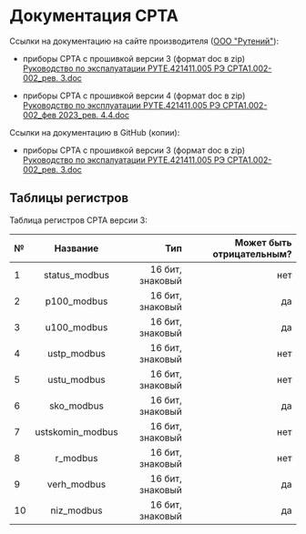 # Документация СРТА

Ссылки на документацию на сайте производителя ([ООО "Рутений"][0]):

- приборы СРТА с прошивкой версии 3 (формат doc в zip)
[Руководство по экспалуатации РУТЕ.421411.005 РЭ СРТА1.002-002_рев. 3.doc][1]

- приборы СРТА с прошивкой версии 4 (формат doc в zip)
[Руководство по эксплуатации РУТЕ.421411.005 РЭ СРТА1.002-002_фев 2023_рев. 4.4.doc][2]

Ссылки на документацию в GitHub (копии):

- приборы СРТА с прошивкой версии 3 (формат doc в zip)
[Руководство по экспалуатации РУТЕ.421411.005 РЭ СРТА1.002-002_рев. 3.doc][3]

## Таблицы регистров

Таблица регистров СРТА версии 3:

| №             | Название  | Тип | Может быть отрицательным? |
|:------------- |:---------------:| -------------:| -------------:|
| 1         | status_modbus       | 16 бит, знаковый        | нет |
| 2         | p100_modbus        | 16 бит, знаковый        | да |
| 3         | u100_modbus      | 16 бит, знаковый        | да |
| 4         | ustp_modbus | 16 бит, знаковый        | нет |
| 5         | ustu_modbus | 16 бит, знаковый        | нет |
| 6         | sko_modbus | 16 бит, знаковый        | да |
| 7         | ustskomin_modbus | 16 бит, знаковый        | нет |
| 8         | r_modbus | 16 бит, знаковый        | нет |
| 9         | verh_modbus | 16 бит, знаковый        | да |
| 10         | niz_modbus | 16 бит, знаковый        | да |


[0]: http://rute.ru/index.php?id=srta1002-002
[1]: http://rute.ru/files/SRTA_BS204_R3.zip
[2]: http://rute.ru/files/SRTA_BS204.zip

[3]: https://github.com/SVrz/APK-SrtaReg/blob/main/manuals/%D0%A0%D1%83%D0%BA%D0%BE%D0%B2%D0%BE%D0%B4%D1%81%D1%82%D0%B2%D0%BE%20%D0%BF%D0%BE%20%D1%8D%D0%BA%D1%81%D0%BF%D0%B0%D0%BB%D1%83%D0%B0%D1%82%D0%B0%D1%86%D0%B8%D0%B8%20%D0%A0%D0%A3%D0%A2%D0%95.421411.005%20%D0%A0%D0%AD%20%D0%A1%D0%A0%D0%A2%D0%901.002-002_%D1%80%D0%B5%D0%B2.%203.1.doc
